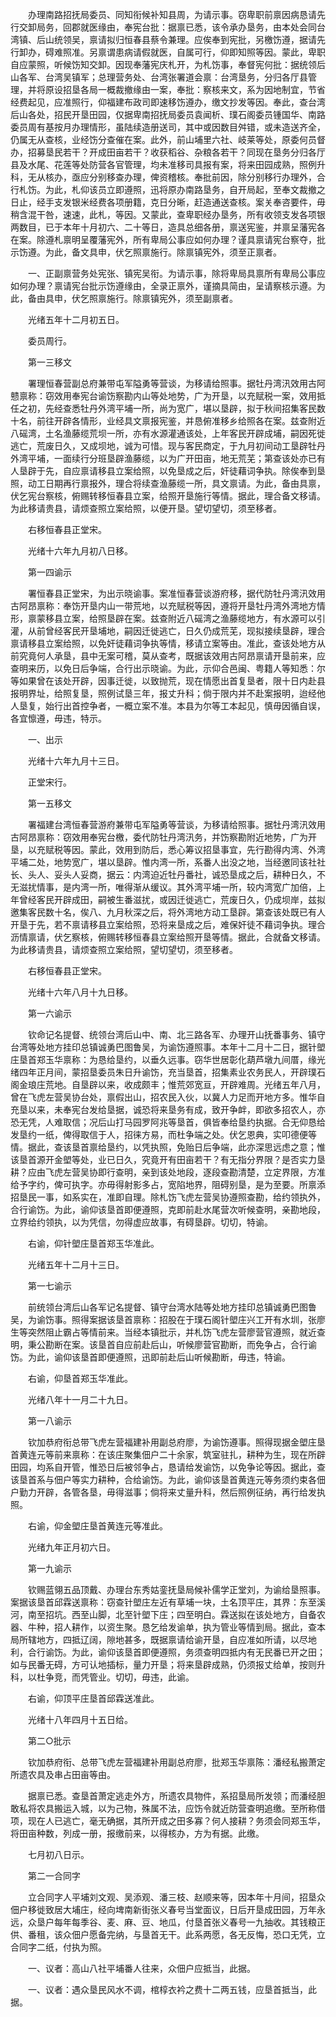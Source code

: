 <!-- { "loadSidebar": true } -->
　　办理南路招抚局委员、同知衔候补知县周，为请示事。窃卑职前禀因病恳请先行交卸局务，回郡就医缘由，奉宪台批：据禀已悉，该令承办垦务，由本处会同台湾镇、后山统领吴，禀请拟归恒春县蔡令兼理。应俟奉到宪批，另檄饬遵，据请先行卸办，碍难照准。另禀谓患病请假就医，自属可行，仰即知照等因。蒙此，卑职自应蒙照，听候饬知交卸。因现奉藩宪庆札开，为札饬事，奉督宪何批：据统领后山各军、台湾吴镇军；总理营务处、台湾张署道会禀：台湾垦务，分归各厅县管理，并将原设招垦各局一概裁撤缘由一案，奉批：察核来文，系为因地制宜，节省经费起见，应准照行，仰福建布政司即速移饬遵办，缴文抄发等因。奉此，查台湾后山各处，招民开垦田园，仅据卑南招抚局委员袁闻析、璞石阁委员锺国华、南路委员周有基按月办理情形，虽陆续造册送司，其中或因数目舛错，或未造送齐全，仍属无从查核，业经饬分查催在案。此外，前山埔里六社、岐莱等处，原委何员督办，招募垦民若干？开成田亩若干？收获稻谷、杂粮各若干？同现在垦务分归各厅县及水尾、花莲等处防营各官管理，均未准移司具报有案，将来田园成熟，照例升科，无从核办，亟应分别移查办理，俾资稽核。奉批前因，除分别移行办理外，合行札饬。为此，札仰该员立即遵照，迅将原办南路垦务，自开局起，至奉文裁撤之日止，经手支发银米经费各项册籍，克日分晰，赶造通送查核。案关奉咨要件，毋稍含混干咎，速速，此札，等因。又蒙此，查卑职经办垦务，所有收领支发各项银两数目，已于本年十月初六、二十等日，造具总细各册，禀送宪鉴，并禀呈藩宪各在案。除遵札禀明呈覆藩宪外，所有卑局公事应如何办理？谨具禀请宪台察夺，批示饬遵。为此，备文具申，伏乞照禀施行。除禀镇宪外，须至正禀者。 

　　一、正副禀营务处宪张、镇宪吴衔。为请示事，除将卑局具禀所有卑局公事应如何办理？禀请宪台批示饬遵缘由，全录正禀外，谨摘具简由，呈请察核示遵。为此，备由具申，伏乞照禀施行。除禀镇宪外，须至副禀者。 

　　光绪五年十二月初五日。 

　　委员周行。 

　　第一三移文 

　　署理恒春营副总府兼带屯军隘勇等营谈，为移请给照事。据牡丹湾汛效用古阿戆禀称：窃效用奉宪台谕饬察勘内山等处地势，广为开垦，以充赋税一案，效用抵任之初，先经查悉牡丹外湾平埔一所，尚为宽广，堪以垦辟，拟于秋间招集客民数十名，前往开辟各情形，业经具文禀报宪鉴，并恳俯准移乡给照各在案。兹查附近八磘湾，土名渔藤缆荒坝一所，亦有水源灌通该处，上年客民开辟成埔，嗣因死徙逃亡，荒废日久，又成坝地，诚为可惜。现与客民商定，于九月初间动工垦辟牡丹外湾平埔，一面续行分班垦辟渔藤缆，以为广开田亩，地无荒芜；第查该处亦已有人垦辟于先，自应禀请移县立案给照，以免垦成之后，奸徒藉词争执。除俟奉到垦照，动工日期再行禀报外，理合将续查渔藤缆一所，具文禀请。为此，备由具禀，伏乞宪台察核，俯赐转移恒春县立案，给照开垦施行等情。据此，理合备文移请。为此移请贵县，请烦查照立案给照，以便开垦。望切望切，须至移者。 

　　右移恒春县正堂宋。 

　　光绪十六年九月初八日移。 

　　第一四谕示 

　　署恒春县正堂宋，为出示晓谕事。案准恒春营谈游府移，据代防牡丹湾汛效用古阿昂禀称：奉饬开垦内山一带荒地，以充赋税等因，遵将开垦牡丹湾外湾地方情形，禀蒙移县立案，给照垦辟在案。兹查附近八磘湾之渔藤缆地方，有水源可以引灌，从前曾经客民开垦埔地，嗣因迁徙逃亡，日久仍成荒芜，现拟接续垦辟，理合禀请移县立案给照，以免奸徒藉词争执等情，移请立案等由。准此，查该处地方从前究竟何人承垦，县中无案可稽，莫从查考，既据该效用古阿昂禀请开垦前来，应查明来历，以免日后争端，合行出示晓谕。为此，示仰合邑闽、粤籍人等知悉：尔等如果曾在该处开辟，因事迁徙，以致抛荒，现在情愿出首复垦者，限十日内赴县报明界址，给照复垦，照例试垦三年，报丈升科；倘于限内并不赴案报明，迨经他人垦复，始行出首控争者，一概立案不准。本县为尔等工本起见，慎毋因循自误，各宜懔遵，毋违，特示。 

　　一、出示 

　　光绪十六年九月十三日。 

　　正堂宋行。 

　　第一五移文 

　　署福建台湾恒春营游府兼带屯军隘勇等营谈，为移请给照事。据牡丹湾汛效用古阿昂禀称：窃效用奉宪台檄，委代防牡丹湾汛务，并饬察勘附近地势，广为开垦，以充赋税等因。蒙此，效用到防后，悉心筹议招垦事宜，先行勘得内湾、外湾平埔二处，地势宽广，堪以垦辟。惟内湾一所，系番人出没之地，当经邀同该社社长、头人、妥头人妥商，据云：内湾迫近牡丹番社，诚恐垦成之后，耕种日久，不无滋扰情事，是内湾一所，唯得渐从缓议。其外湾平埔一所，较内湾宽广加倍，上年曾经客民开辟成田，嗣被生番滋扰，或因迁徙逃亡，荒废日久，仍成坝岸，兹拟邀集客民数十名，俟八、九月秋深之后，将外湾地方动工垦辟。第查该处既已有人开垦于先，若不禀请移县立案给照，恐将来垦成之后，难保奸徒不藉词争执。理合沥情禀请，伏乞察核，俯赐转移恒春县立案给照开垦等情。据此，合就备文移请。为此移请贵县，请烦查照立案给照，望切望切，须至移者。 

　　右移恒春县正堂宋。 

　　光绪十六年八月十九日移。 

　　第一六谕示 

　　钦命记名提督、统领台湾后山中、南、北三路各军、办理开山抚番事务、镇守台湾等处地方挂印总镇诚勇巴图鲁吴，为谕饬遵照事。本年十二月十二日，据针塱庄垦首郑玉华禀称：为恳给垦约，以垂久远事。窃华世居彰化葫芦墩九间厝，缘光绪四年正月间，蒙招垦委员朱日升谕饬，充当垦首，招集素业农务民人，开辟璞石阁金琅庄荒地。自垦辟以来，收成颇丰；惟荒郊宽亘，开辟难周。光绪五年八月，曾在飞虎左营吴协台处，禀假出山，招农民入伙，以冀人力足而开地方多。惟华自充垦以来，未奉宪台发给垦据，诚恐将来垦务有成，致开争衅，即欲多招农人，亦恐无凭，人难取信；况后山打马园罗阿兆等垦首，俱皆奉给垦约执据。合无仰恳给发垦约一纸，俾得取信于人，招徕方易，而杜争端之处。伏乞恩典，实叩德便等情。据此，查该垦首禀给垦约，以凭执照，免贻日后争端，此亦深思远虑之意；惟该垦首源开金塱等处，业已日久，究竟开有田亩若干？有无指分界限？是否实力垦耕？应由飞虎左营吴协即行查明，亲到该处地段，逐段查勘清楚，立定界限，方准给予字约，俾可执字。亦毋得射影多占，宽陷地界，阻碍别垦，是为至要。所禀添招垦民一事，如系实在，准即自理。除札饬飞虎左营吴协遵照查勘，给约领执外，合行谕饬。为此，谕仰该垦首即便遵照，克即前赴水尾营次听候查明，亲勘地段，立界给约领执，以为凭信，勿得虚应故事，有碍垦辟。切切，特谕。 

　　右谕，仰针塱庄垦首郑玉华准此。 

　　光绪五年十二月十三日。 

　　第一七谕示 

　　前统领台湾后山各军记名提督、镇守台湾水陆等处地方挂印总镇诚勇巴图鲁吴，为谕饬事。照得案据该垦首禀称：招股在于璞石阁针塱庄兴工开有水圳，张廖生等突然阻止霸占等情前来。当经本镇批示，并札饬飞虎左营廖营官遵照，就近查明，秉公勘断在案。该垦首自应前赴后山，听候廖营官勘断，而免争占，合行谕饬。为此，谕仰该垦首即便遵照，迅即前赴后山听候勘断，毋违，特谕。 

　　右谕，仰垦首郑玉华准此。 

　　光绪八年十一月二十九日。 

　　第一八谕示 

　　钦加恭府衔总带飞虎左营福建补用副总府廖，为谕饬遵事。照得现据金塱庄垦首黄连元等前来禀称：在该庄聚集佃户二十余家，筑室驻扎，耕种为生，现在所辟田园，均系自开管，惟恐日后被邻争占，恳请给发谕饬，以免争论等因。据此，查该垦首系与佃户等实力耕种，合给谕饬。为此，谕仰该垦首黄连元等务须约束各佃户勤力开辟，各管各垦，毋得滋事；倘将来丈量升科，然后照例征纳，再行给发执照。 

　　右谕，仰金塱庄垦首黄连元等准此。 

　　光绪九年正月初六日。 

　　第一九谕示 

　　钦赐蓝翎五品顶戴、办理台东秀姑銮抚垦局候补儒学正堂刘，为谕给垦照事。案据该垦首邱霖送禀称：窃查针塱庄左近有草埔一块，土名顶平庄，其界：东至溪河，南至招坑。西至山脚，北至针塱下庄；四至明白。霖送拟在该处地方，自备农器、牛种，招人耕作，以资生聚。恳乞给发谕单，执为管业等情到局。据此，查本局所辖地方，四抵辽阔，隙地甚多，既据禀请给谕开垦，自应准如所请，以尽地利，合行谕饬。为此，谕仰该垦首即便遵照，务须查明四抵内有无民番已开之田；如与民番无碍，方可认地插标，量力开垦；将来垦辟成熟，仍须报丈给单，按则升科，以杜争竞，而凭管业。切切，毋违，此谕。 

　　右谕，仰顶平庄垦首邱霖送准此。 

　　光绪十八年四月十五日给。 

　　第二○批示 

　　钦加恭府衔、总带飞虎左营福建补用副总府廖，批郑玉华禀陈：潘经私搬萧定所遗农具及串占田亩等由。 

　　据禀已悉。查垦首萧定逃走外方，所遗农具物件，系招垦局所发领；而潘经胆敢私将农具搬运入城，以为己物，殊属不法，应饬令就近防营查明追缴。至所称借项，现在人已逃亡，毫无确据，其所开成之田多寡？何人接耕？务须会同郑玉华，将田亩种数，列成一册，报缴前来，以得核办，方为有据。此缴。 

　　七月初八日示。 

　　第二一合同字 

　　立合同字人平埔刘文观、吴添观、潘三枝、赵顺来等，因本年十月间，招垦众佃户移徙致居大埔庄，经向埤南新街张义春号当堂面议，日后开垦成田园，万年永远，众垦户每年每季谷、麦、麻、豆、地瓜，付垦首张义春号一九抽收。其钱粮正供、番租，该众佃户愿备完纳，与垦首无干。此系两愿，各无反悔，恐口无凭，立合同字二纸，付执为照。 

　　一、议者：高山八社平埔番人往来，众佃户应抵当，此据。 

　　一、议者：遇众垦民风水不调，棺椁衣衿之费十二两五钱，应垦首抵当，此据。 

